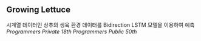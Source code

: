 ## Growing Lettuce
시계열 데이터인 상추의 생육 환경 데이터를 Bidirection LSTM 모델을 이용하여 예측
<br>
*Programmers Private 18th*
*Programmers Public 50th*
